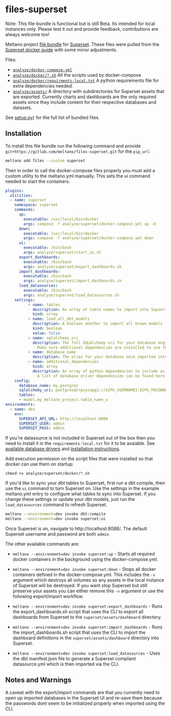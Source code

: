 # files-superset

Note: This file-bundle is functional but is still Beta. Its intended for local instances only. Please test it out and provide feedback, contributions are always welcome too!

Meltano project [file bundle](https://meltano.com/docs/command-line-interface.html#file-bundle) for [Superset](https://superset.apache.org/). These files were pulled from the [Superset docker guide](https://superset.apache.org/docs/installation/installing-superset-using-docker-compose) with some minor adjustments.

Files:
- [`analyze/docker-compose.yml`](./bundle/analyze/docker-compose.yml) 
- [`analyze/docker/*.sh`](./bundle/analyze/docker/) All the scripts used by docker-compose
- [`analyze/docker/requirments-local.txt`](./bundle/analyze/docker/requirments-local.txt) A python requirements file for extra dependencies needed.
- [`analyze/assets/`](./bundle/analyze/assets) A directory with subdirectories for Superset assets that are exported. Currently charts and dashboards are the only required assets since they include content for their respective databases and datasets.

See [setup.py](./setup.py)) for the full list of bundled files.

## Installation

To install this file bundle run the following command and provide `git+https://gitlab.com/meltano/files-superset.git` for the `pip_url`:


```bash
meltano add files --custom superset
```

Then in order to call the docker-compose files properly you must add a custom utility to the meltano.yml manually. This sets the ui command needed to start the containers.

```yml
plugins:
  utilities:
  - name: superset
    namespace: superset
    commands:
      up:
        executable: /usr/local/bin/docker
        args: compose -f analyze/superset/docker-compose.yml up -d
      down:
        executable: /usr/local/bin/docker
        args: compose -f analyze/superset/docker-compose.yml down
      ui:
        executable: /bin/bash
        args: analyze/superset/start_ui.sh
      export_dashboards:
        executable: /bin/bash
        args: analyze/superset/export_dashboards.sh
      import_dashboards:
        executable: /bin/bash
        args: analyze/superset/import_dashboards.sh
      load_datasources:
        executable: /bin/bash
        args: analyze/superset/load_datasources.sh
    settings:
          - name: tables
            description: An array of table names to import into Supserset. They must be in dbt format e.g. `model.my_meltano_project.customers`.
            kind: array
          - name: load_all_dbt_models
            description: A boolean whether to import all known models from dbt or not. If not, use the `tables` array to select by name.
            kind: boolean
            value: false
          - name: sqlalchemy_uri
            description: The full SQLAlchemy uri for your database engine.
              Make sure additional dependencies are installed to use the particular engine.
          - name: database_name
            description: The alias for your database once imported into Superset.
          - name: additional_dependencies
            kind: array
            description: An array of python dependencies to include as part of startup.
              A list of database driver dependencies can be found here https://superset.apache.org/docs/databases/installing-database-drivers
    config:
      database_name: my_postgres
      sqlalchemy_uri: postgresql+psycopg2://${PG_USERNAME}:${PG_PASSWORD}@host.docker.internal:${PG_PORT}/${PG_DATABASE}
      tables:
      - model.my_meltano_project.table_name_x
environments:
  - name: dev
    env:
      SUPERSET_API_URL: http://localhost:8088
      SUPERSET_USER: admin
      SUPERSET_PASS: admin
```

If you're datasource is not included in Superset out of the box then you need to install it in the `requirements-local.txt` for it to be avaiable. See [available database drivers](https://superset.apache.org/docs/databases/installing-database-drivers) and [installation instructions](https://superset.apache.org/docs/databases/dockeradddrivers).

Add execution permission on the script files that were installed so that docker can use them on startup: 

`chmod +x analyze/superset/docker/*.sh`

If you'd like to sync your dbt tables to Superset, first run a dbt compile, then use the `ui` command to turn Superset on.
Use the settings in the example meltano.yml entry to configure what tables to sync into Superset.
If you change these settings or update your dbt models, just run the `load_datasources` command to refresh Superset.

```bash
meltano --environment=dev invoke dbt:compile
meltano --environment=dev invoke superset:ui
```

Once Superset is on, navigate to http://localhost:8088/. The default Superset username and password are both `admin`.

The other available commands are:

* `meltano --environment=dev invoke superset:up` - Starts all required docker containers in the background using the docker-compose.yml.

* `meltano --environment=dev invoke superset:down` - Stops all docker containers defined in the docker-compose.yml. This includes the `-v` argument which destroys all volumes so any assets in the local instance of Superset will be destroyed. If you want stop Superset but still preserve your assets you can either remove this `-v` argument or use the following export/import workflow.

* `meltano --environment=dev invoke superset:export_dashboards` - Runs the export_dashboards.sh script that uses the CLI to export all dashboards from Superset to the `superset/assets/dashboard` directory.

* `meltano --environment=dev invoke superset:import_dashboards` - Runs the import_dashboards.sh script that uses the CLI to import the dashboard definitions in the `superset/assets/dashboard` directory into Superset.

* `meltano --environment=dev invoke superset:load_datasources` - Uses the dbt manifest.json file to generate a Superset compliant datasource.yml which is then imported via the CLI.

## Notes and Warnings

A caveat with the export/import commands are that you currently need to open up imported databases in the Superset UI and re-save them because the passwords dont seem to be initialized properly when imported using the CLI.
